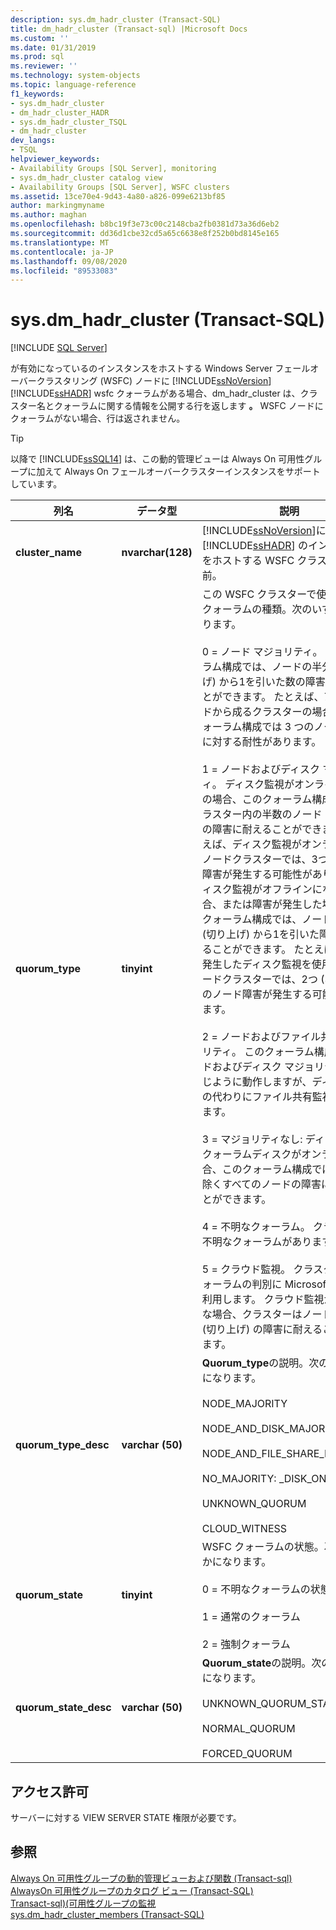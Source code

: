 ```yaml
---
description: sys.dm_hadr_cluster (Transact-SQL)
title: dm_hadr_cluster (Transact-sql) |Microsoft Docs
ms.custom: ''
ms.date: 01/31/2019
ms.prod: sql
ms.reviewer: ''
ms.technology: system-objects
ms.topic: language-reference
f1_keywords:
- sys.dm_hadr_cluster
- dm_hadr_cluster_HADR
- sys.dm_hadr_cluster_TSQL
- dm_hadr_cluster
dev_langs:
- TSQL
helpviewer_keywords:
- Availability Groups [SQL Server], monitoring
- sys.dm_hadr_cluster catalog view
- Availability Groups [SQL Server], WSFC clusters
ms.assetid: 13ce70e4-9d43-4a80-a826-099e6213bf85
author: markingmyname
ms.author: maghan
ms.openlocfilehash: b8bc19f3e73c00c2148cba2fb0381d73a36d6eb2
ms.sourcegitcommit: dd36d1cbe32cd5a65c6638e8f252b0bd8145e165
ms.translationtype: MT
ms.contentlocale: ja-JP
ms.lasthandoff: 09/08/2020
ms.locfileid: "89533083"
---
```

# <a name="sysdm_hadr_cluster-transact-sql"></a>sys.dm_hadr_cluster (Transact-SQL)
[!INCLUDE [SQL Server](../../includes/applies-to-version/sqlserver.md)]

  が有効になっているのインスタンスをホストする Windows Server フェールオーバークラスタリング (WSFC) ノードに [!INCLUDE[ssNoVersion](../../includes/ssnoversion-md.md)] [!INCLUDE[ssHADR](../../includes/sshadr-md.md)] wsfc クォーラムがある場合、dm_hadr_cluster は、クラスター名とクォーラムに関する情報を公開する行を返します **。** WSFC ノードにクォーラムがない場合、行は返されません。  
 > [!TIP]
 > 以降で [!INCLUDE[ssSQL14](../../includes/sssql14-md.md)] は、この動的管理ビューは Always On 可用性グループに加えて Always On フェールオーバークラスターインスタンスをサポートしています。

|列名|データ型|説明|  
|-----------------|---------------|-----------------|  
|**cluster_name**|**nvarchar(128)**|[!INCLUDE[ssNoVersion](../../includes/ssnoversion-md.md)]に対応した [!INCLUDE[ssHADR](../../includes/sshadr-md.md)] のインスタンスをホストする WSFC クラスターの名前。|  
|**quorum_type**|**tinyint**|この WSFC クラスターで使用されるクォーラムの種類。次のいずれかになります。<br /><br /> 0 = ノード マジョリティ。 このクォーラム構成では、ノードの半分 (切り上げ) から1を引いた数の障害に耐えることができます。 たとえば、7 つのノードから成るクラスターの場合、このクォーラム構成では 3 つのノードの障害に対する耐性があります。<br /><br /> 1 = ノードおよびディスク マジョリティ。 ディスク監視がオンラインのままの場合、このクォーラム構成では、クラスター内の半数のノード (切り上げ) の障害に耐えることができます。 たとえば、ディスク監視がオンラインの6ノードクラスターでは、3つのノード障害が発生する可能性があります。 ディスク監視がオフラインになった場合、または障害が発生した場合、このクォーラム構成では、ノードの半分 (切り上げ) から1を引いた障害に耐えることができます。 たとえば、障害が発生したディスク監視を使用する6ノードクラスターでは、2つ (3-1 = 2) のノード障害が発生する可能性があります。<br /><br /> 2 = ノードおよびファイル共有マジョリティ。 このクォーラム構成は "ノードおよびディスク マジョリティ" と同じように動作しますが、ディスク監視の代わりにファイル共有監視を使用します。<br /><br /> 3 = マジョリティなし: ディスクのみ。 クォーラムディスクがオンラインの場合、このクォーラム構成では、1つを除くすべてのノードの障害に耐えることができます。<br /><br /> 4 = 不明なクォーラム。 クラスターに不明なクォーラムがあります。<br /><br /> 5 = クラウド監視。 クラスターは、クォーラムの判別に Microsoft Azure を利用します。 クラウド監視が利用可能な場合、クラスターはノードの半分 (切り上げ) の障害に耐えることができます。|  
|**quorum_type_desc**|**varchar (50)**|**Quorum_type**の説明。次のいずれかになります。<br /><br /> NODE_MAJORITY<br /><br /> NODE_AND_DISK_MAJORITY<br /><br /> NODE_AND_FILE_SHARE_MAJORITY<br /><br /> NO_MAJORITY: _DISK_ONLY <br /><br /> UNKNOWN_QUORUM <br /><br /> CLOUD_WITNESS|  
|**quorum_state**|**tinyint**|WSFC クォーラムの状態。次のいずれかになります。<br /><br /> 0 = 不明なクォーラムの状態<br /><br /> 1 = 通常のクォーラム<br /><br /> 2 = 強制クォーラム|  
|**quorum_state_desc**|**varchar (50)**|**Quorum_state**の説明。次のいずれかになります。<br /><br /> UNKNOWN_QUORUM_STATE<br /><br /> NORMAL_QUORUM<br /><br /> FORCED_QUORUM|  
  
## <a name="permissions"></a>アクセス許可  
 サーバーに対する VIEW SERVER STATE 権限が必要です。  
  
## <a name="see-also"></a>参照  
 [Always On 可用性グループの動的管理ビューおよび関数 &#40;Transact-sql&#41;](../../relational-databases/system-dynamic-management-views/always-on-availability-groups-dynamic-management-views-functions.md)   
 [AlwaysOn 可用性グループのカタログ ビュー &#40;Transact-SQL&#41;](../../relational-databases/system-catalog-views/always-on-availability-groups-catalog-views-transact-sql.md)   
 [Transact-sql&#41;&#40;可用性グループの監視 ](../../database-engine/availability-groups/windows/monitor-availability-groups-transact-sql.md)   
 [sys.dm_hadr_cluster_members &#40;Transact-SQL&#41;](../../relational-databases/system-dynamic-management-views/sys-dm-hadr-cluster-members-transact-sql.md)  
  
  
